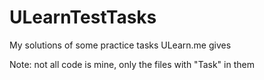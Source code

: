 # ULearnTestTasks
My solutions of some practice tasks ULearn.me gives

Note: not all code is mine, only the files with "Task" in them
